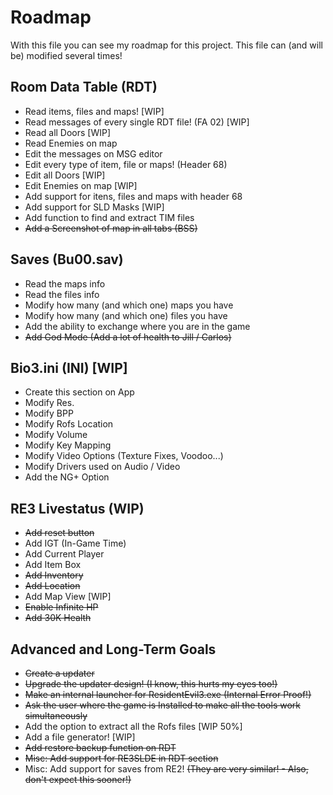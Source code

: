 # Roadmap
With this file you can see my roadmap for this project.
This file can (and will be) modified several times!

## Room Data Table (RDT)
- Read items, files and maps! [WIP]
- Read messages of every single RDT file! (FA 02) [WIP]
- Read all Doors [WIP]
- Read Enemies on map
- Edit the messages on MSG editor
- Edit every type of item, file or maps! (Header 68)
- Edit all Doors [WIP]
- Edit Enemies on map [WIP]
- Add support for itens, files and maps with header 68
- Add support for SLD Masks [WIP]
- Add function to find and extract TIM files
- ~~Add a Screenshot of map in all tabs (BSS)~~

## Saves (Bu00.sav)
- Read the maps info
- Read the files info
- Modify how many (and which one) maps you have
- Modify how many (and which one) files you have
- Add the ability to exchange where you are in the game
- ~~Add God Mode (Add a lot of health to Jill / Carlos)~~

## Bio3.ini (INI) [WIP]
- Create this section on App
- Modify Res.
- Modify BPP
- Modify Rofs Location
- Modify Volume
- Modify Key Mapping
- Modify Video Options (Texture Fixes, Voodoo...)
- Modify Drivers used on Audio / Video
- Add the NG+ Option

## RE3 Livestatus (WIP)
- ~~Add reset button~~
- Add IGT (In-Game Time)
- Add Current Player
- Add Item Box
- ~~Add Inventory~~
- ~~Add Location~~
- Add Map View [WIP]
- ~~Enable Infinite HP~~
- ~~Add 30K Health~~

## Advanced and Long-Term Goals
- ~~Create a updater~~
- ~~Upgrade the updater design! (I know, this hurts my eyes too!)~~
- ~~Make an internal launcher for ResidentEvil3.exe (Internal Error Proof!)~~
- ~~Ask the user where the game is Installed to make all the tools work simultaneously~~
- Add the option to extract all the Rofs files [WIP 50%]
- Add a file generator! [WIP]
- ~~Add restore backup function on RDT~~
- ~~Misc: Add support for RE3SLDE in RDT section~~
- Misc: Add support for saves from RE2! ~~(They are very similar! - Also, don't expect this sooner!)~~
